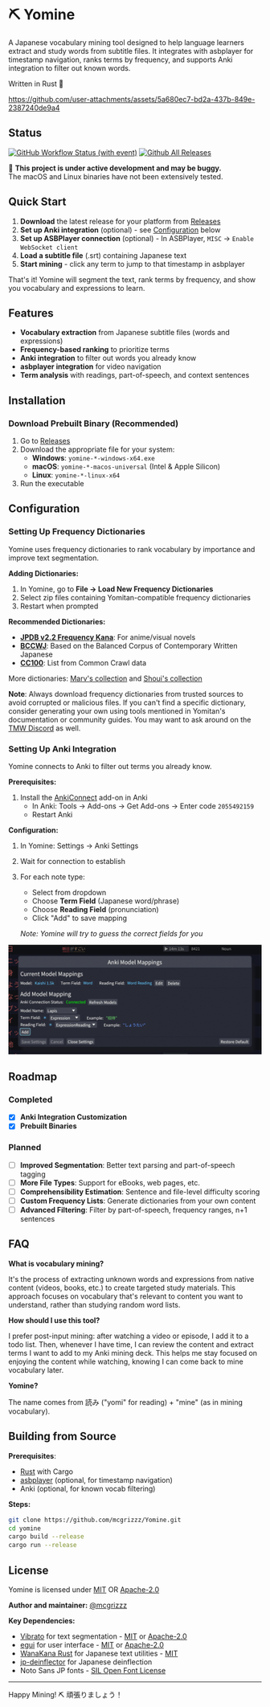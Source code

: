 # ⛏️ Yomine

A Japanese vocabulary mining tool designed to help language learners extract and study words from subtitle files. It integrates with asbplayer for timestamp navigation, ranks terms by frequency, and supports Anki integration to filter out known words. 

Written in Rust 🦀

https://github.com/user-attachments/assets/5a680ec7-bd2a-437b-849e-2387240de9a4

## Status

[![GitHub Workflow Status (with event)](https://img.shields.io/github/actions/workflow/status/mcgrizzz/Yomine/test.yml)](https://github.com/mcgrizzz/Yomine/actions/workflows/test.yml)
[![Github All Releases](https://img.shields.io/github/downloads/mcgrizzz/Yomine/total.svg)](https://github.com/mcgrizzz/Yomine/releases)
    
🚧 **This project is under active development and may be buggy.**  
The macOS and Linux binaries have not been extensively tested.

## Quick Start

1. **Download** the latest release for your platform from [Releases](https://github.com/mcgrizzz/Yomine/releases)
2. **Set up Anki integration** (optional) - see [Configuration](#setting-up-anki-integration) below
3. **Set up ASBPlayer connection** (optional) - In ASBPlayer, `MISC` -> `Enable WebSocket client`
4. **Load a subtitle file** (.srt) containing Japanese text
5. **Start mining** - click any term to jump to that timestamp in asbplayer

That's it! Yomine will segment the text, rank terms by frequency, and show you vocabulary and expressions to learn.

## Features

- **Vocabulary extraction** from Japanese subtitle files (words and expressions)
- **Frequency-based ranking** to prioritize terms  
- **Anki integration** to filter out words you already know
- **asbplayer integration** for video navigation
- **Term analysis** with readings, part-of-speech, and context sentences

## Installation

### Download Prebuilt Binary (Recommended)

1. Go to [Releases](https://github.com/mcgrizzz/Yomine/releases)
2. Download the appropriate file for your system:
   - **Windows**: `yomine-*-windows-x64.exe`
   - **macOS**: `yomine-*-macos-universal` (Intel & Apple Silicon)
   - **Linux**: `yomine-*-linux-x64`
3. Run the executable

## Configuration

### Setting Up Frequency Dictionaries

Yomine uses frequency dictionaries to rank vocabulary by importance and improve text segmentation.

**Adding Dictionaries:**
1. In Yomine, go to **File → Load New Frequency Dictionaries**
2. Select zip files containing Yomitan-compatible frequency dictionaries
3. Restart when prompted

**Recommended Dictionaries:**
- **[JPDB v2.2 Frequency Kana](https://github.com/Kuuuube/yomitan-dictionaries/?tab=readme-ov-file#jpdb-v22-frequency-kana-recommended)**: For anime/visual novels
- **[BCCWJ](https://github.com/Kuuuube/yomitan-dictionaries/?tab=readme-ov-file#bccwj-suw-luw-combined)**: Based on the Balanced Corpus of Contemporary Written Japanese
- **[CC100](https://drive.google.com/file/d/1_AYh1VtCq0cj1hXtFO15zRuPUUhUCSHD/view?usp=sharing)**: List from Common Crawl data

More dictionaries: [Marv's collection](https://drive.google.com/drive/folders/1xURpMJN7HTtSLuVs9ZtIbE7MDRCdoU29) and [Shoui's collection](https://drive.google.com/drive/folders/1g1drkFzokc8KNpsPHoRmDJ4OtMTWFuXi)

**Note**: Always download frequency dictionaries from trusted sources to avoid corrupted or malicious files. If you can't find a specific dictionary, consider generating your own using tools mentioned in Yomitan's documentation or community guides. You may want to ask around on the [TMW Discord](https://learnjapanese.moe/join/) as well.

### Setting Up Anki Integration

Yomine connects to Anki to filter out terms you already know.

**Prerequisites:**
1. Install the [AnkiConnect](https://ankiweb.net/shared/info/2055492159) add-on in Anki
   - In Anki: Tools → Add-ons → Get Add-ons → Enter code `2055492159`
   - Restart Anki

**Configuration:**
1. In Yomine: Settings → Anki Settings
2. Wait for connection to establish
3. For each note type:
   - Select from dropdown
   - Choose **Term Field** (Japanese word/phrase)
   - Choose **Reading Field** (pronunciation)
   - Click "Add" to save mapping
   
   *Note: Yomine will try to guess the correct fields for you*

![Anki Setup](docs/imgs/anki_setup.png)

## Roadmap

### Completed
- [x] **Anki Integration Customization** 
- [x] **Prebuilt Binaries**

### Planned
- [ ] **Improved Segmentation**: Better text parsing and part-of-speech tagging
- [ ] **More File Types**: Support for eBooks, web pages, etc.
- [ ] **Comprehensibility Estimation**: Sentence and file-level difficulty scoring
- [ ] **Custom Frequency Lists**: Generate dictionaries from your own content
- [ ] **Advanced Filtering**: Filter by part-of-speech, frequency ranges, n+1 sentences

## FAQ

**What is vocabulary mining?** 

It's the process of extracting unknown words and expressions from native content (videos, books, etc.) to create targeted study materials. This approach focuses on vocabulary that's relevant to content you want to understand, rather than studying random word lists.

**How should I use this tool?** 

I prefer post-input mining: after watching a video or episode, I add it to a todo list. Then, whenever I have time, I can review the content and extract terms I want to add to my Anki mining deck. This helps me stay focused on enjoying the content while watching, knowing I can come back to mine vocabulary later.

**Yomine?** 

The name comes from 読み ("yomi" for reading) + "mine" (as in mining vocabulary).

## Building from Source

**Prerequisites**: 
- [Rust](https://www.rust-lang.org/tools/install) with Cargo
- [asbplayer](https://github.com/killergerbah/asbplayer) (optional, for timestamp navigation)
- Anki (optional, for known vocab filtering)

**Steps:**
```bash
git clone https://github.com/mcgrizzz/Yomine.git
cd yomine
cargo build --release
cargo run --release
```

## License

Yomine is licensed under [MIT](LICENSE-MIT) OR [Apache-2.0](LICENSE-APACHE)

**Author and maintainer:** [@mcgrizzz](https://github.com/mcgrizzz)

**Key Dependencies:**
* [Vibrato](https://github.com/daac-tools/vibrato) for text segmentation - [MIT](https://github.com/daac-tools/vibrato/blob/main/LICENSE-MIT) or [Apache-2.0](https://github.com/daac-tools/vibrato/blob/main/LICENSE-APACHE)
* [egui](https://github.com/emilk/egui) for user interface - [MIT](https://github.com/emilk/egui/blob/main/LICENSE-MIT) or [Apache-2.0](https://github.com/emilk/egui/blob/main/LICENSE-APACHE)
* [WanaKana Rust](https://github.com/PSeitz/wana_kana_rust) for Japanese text utilities - [MIT](https://github.com/PSeitz/wana_kana_rust/blob/master/LICENSE)
* [jp-deinflector](https://github.com/btrkeks/jp-deinflector) for Japanese deinflection
* Noto Sans JP fonts - [SIL Open Font License](https://openfontlicense.org/open-font-license-official-text/)

---

Happy Mining! ⛏️ 頑張りましょう！